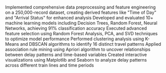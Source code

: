 Implemented comprehensive data preprocessing and feature engineering on a 250,000-record dataset, creating derived features like "Time of Day" and "Arrival Status" for enhanced analysis
Developed and evaluated 10+ machine learning models including Decision Trees, Random Forest, Neural Networks, achieving 91% classification accuracy
Executed advanced feature selection using Random Forest Analysis, PCA, and SVD techniques to optimize model performance
Performed clustering analysis using K-Means and DBSCAN algorithms to identify 16 distinct travel patterns
Applied association rule mining using Apriori algorithm to uncover relationships between delay patterns and time-based variables
Created interactive visualizations using Matplotlib and Seaborn to analyze delay patterns across different train lines and time periods
